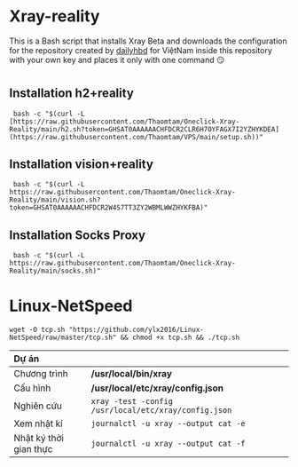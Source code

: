 # Xray-reality
This is a Bash script that installs Xray Beta and downloads the configuration for the repository created by [dailyhbd](https://www.youtube.com/channel/UCk6D0n5Xy6EN16AE2g6q0uQ) for ViệtNam inside this repository with your own key and places it only with one command 😏
#
## Installation h2+reality
```
 bash -c "$(curl -L [https://raw.githubusercontent.com/Thaomtam/Oneclick-Xray-Reality/main/h2.sh?token=GHSAT0AAAAAACHFDCR2CLR6H7OYFAGX7I2YZHYKDEA](https://raw.githubusercontent.com/Thaomtam/VPS/main/setup.sh))"
```
## Installation vision+reality
```
 bash -c "$(curl -L https://raw.githubusercontent.com/Thaomtam/Oneclick-Xray-Reality/main/vision.sh?token=GHSAT0AAAAAACHFDCR2W4S7TT3ZY2WBMLWWZHYKFBA)"
```
## Installation Socks Proxy
```
 bash -c "$(curl -L https://raw.githubusercontent.com/Thaomtam/Oneclick-Xray-Reality/main/socks.sh)"
```

# Linux-NetSpeed
```
wget -O tcp.sh "https://github.com/ylx2016/Linux-NetSpeed/raw/master/tcp.sh" && chmod +x tcp.sh && ./tcp.sh
```
| Dự án | |
| :--- | :--- |
| Chương trình | **/usr/local/bin/xray** |
| Cấu hình | **/usr/local/etc/xray/config.json** |
| Nghiên cứu | `xray -test -config /usr/local/etc/xray/config.json` |
| Xem nhật kí | `journalctl -u xray --output cat -e` |
| Nhật ký thời gian thực | `journalctl -u xray --output cat -f` |
